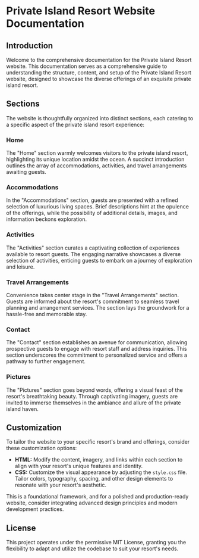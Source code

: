 # Private Island Resort Website Documentation

## Introduction

Welcome to the comprehensive documentation for the Private Island Resort website. This documentation serves as a comprehensive guide to understanding the structure, content, and setup of the Private Island Resort website, designed to showcase the diverse offerings of an exquisite private island resort.

## Sections

The website is thoughtfully organized into distinct sections, each catering to a specific aspect of the private island resort experience:

### Home

The "Home" section warmly welcomes visitors to the private island resort, highlighting its unique location amidst the ocean. A succinct introduction outlines the array of accommodations, activities, and travel arrangements awaiting guests.

### Accommodations

In the "Accommodations" section, guests are presented with a refined selection of luxurious living spaces. Brief descriptions hint at the opulence of the offerings, while the possibility of additional details, images, and information beckons exploration.

### Activities

The "Activities" section curates a captivating collection of experiences available to resort guests. The engaging narrative showcases a diverse selection of activities, enticing guests to embark on a journey of exploration and leisure.

### Travel Arrangements

Convenience takes center stage in the "Travel Arrangements" section. Guests are informed about the resort's commitment to seamless travel planning and arrangement services. The section lays the groundwork for a hassle-free and memorable stay.

### Contact

The "Contact" section establishes an avenue for communication, allowing prospective guests to engage with resort staff and address inquiries. This section underscores the commitment to personalized service and offers a pathway to further engagement.

### Pictures

The "Pictures" section goes beyond words, offering a visual feast of the resort's breathtaking beauty. Through captivating imagery, guests are invited to immerse themselves in the ambiance and allure of the private island haven.

## Customization

To tailor the website to your specific resort's brand and offerings, consider these customization options:

- **HTML:** Modify the content, imagery, and links within each section to align with your resort's unique features and identity.
- **CSS:** Customize the visual appearance by adjusting the `style.css` file. Tailor colors, typography, spacing, and other design elements to resonate with your resort's aesthetic.

This is a foundational framework, and for a polished and production-ready website, consider integrating advanced design principles and modern development practices.

## License

This project operates under the permissive MIT License, granting you the flexibility to adapt and utilize the codebase to suit your resort's needs.

